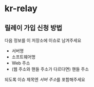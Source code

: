 # kr-relay


## 릴레이 가입 신청 방법

다음 정보를 이 저장소에 이슈로 남겨주세요

- 서버명
- 소프트웨어명
- Web 주소
- (웹 주소와 핸들 주소가 다르다면) 핸들 주소

되도록 이슈 제목엔 *서버 주소*를 포함해주세요
